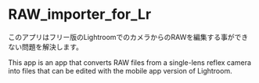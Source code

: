 # RAW_importer_for_Lr
このアプリはフリー版のLightroomでのカメラからのRAWを編集する事ができない問題を解決します。

This app is an app that converts RAW files from a single-lens reflex camera into files that can be edited with the mobile app version of Lightroom.

